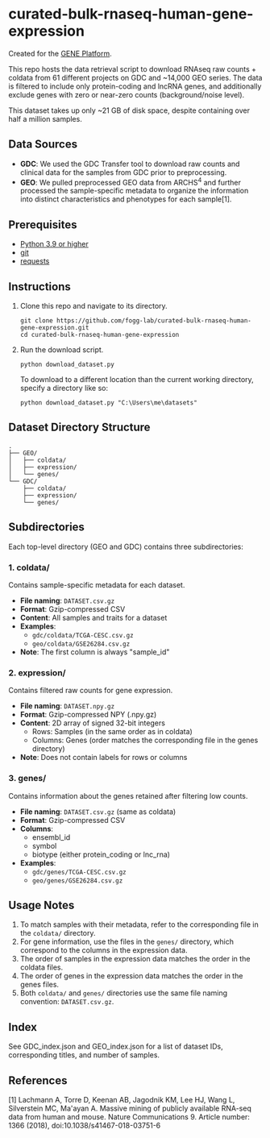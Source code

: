 # curated-bulk-rnaseq-human-gene-expression

Created for the [GENE Platform](https://github.com/fogg-lab/gene-platform).

This repo hosts the data retrieval script to download RNAseq raw counts + coldata from 61 different projects on GDC and ~14,000 GEO series. The data is filtered to include only protein-coding and lncRNA genes, and additionally exclude genes with zero or near-zero counts (background/noise level).

This dataset takes up only ~21 GB of disk space, despite containing over half a million samples.

## Data Sources

- **GDC**: We used the GDC Transfer tool to download raw counts and clinical data for the samples from GDC prior to preprocessing.
- **GEO**: We pulled preprocessed GEO data from ARCHS<sup>4</sup> and further processed the sample-specific metadata to organize the information into distinct characteristics and phenotypes for each sample[1].

## Prerequisites
- [Python 3.9 or higher](https://www.python.org/downloads/)
- [git](https://git-scm.com/)
- [requests](https://pypi.org/project/requests/)

## Instructions

1. Clone this repo and navigate to its directory.
    ```
    git clone https://github.com/fogg-lab/curated-bulk-rnaseq-human-gene-expression.git
    cd curated-bulk-rnaseq-human-gene-expression
    ```

2. Run the download script.
    ```
    python download_dataset.py
    ```

    To download to a different location than the current working directory, specify a directory like so:
    ```
    python download_dataset.py "C:\Users\me\datasets"
    ```

## Dataset Directory Structure

```
.
├── GEO/
│   ├── coldata/
│   ├── expression/
│   └── genes/
└── GDC/
    ├── coldata/
    ├── expression/
    └── genes/
```

## Subdirectories

Each top-level directory (GEO and GDC) contains three subdirectories:

### 1. coldata/

Contains sample-specific metadata for each dataset.

- **File naming**: `DATASET.csv.gz`
- **Format**: Gzip-compressed CSV
- **Content**: All samples and traits for a dataset
- **Examples**: 
  - `gdc/coldata/TCGA-CESC.csv.gz`
  - `geo/coldata/GSE26284.csv.gz`
- **Note**: The first column is always "sample_id"

### 2. expression/

Contains filtered raw counts for gene expression.

- **File naming**: `DATASET.npy.gz`
- **Format**: Gzip-compressed NPY (.npy.gz)
- **Content**: 2D array of signed 32-bit integers
  - Rows: Samples (in the same order as in coldata)
  - Columns: Genes (order matches the corresponding file in the genes directory)
- **Note**: Does not contain labels for rows or columns

### 3. genes/

Contains information about the genes retained after filtering low counts.

- **File naming**: `DATASET.csv.gz` (same as coldata)
- **Format**: Gzip-compressed CSV
- **Columns**:
  - ensembl_id
  - symbol
  - biotype (either protein_coding or lnc_rna)
- **Examples**:
  - `gdc/genes/TCGA-CESC.csv.gz`
  - `geo/genes/GSE26284.csv.gz`

## Usage Notes

1. To match samples with their metadata, refer to the corresponding file in the `coldata/` directory.
2. For gene information, use the files in the `genes/` directory, which correspond to the columns in the expression data.
3. The order of samples in the expression data matches the order in the coldata files.
4. The order of genes in the expression data matches the order in the genes files.
5. Both `coldata/` and `genes/` directories use the same file naming convention: `DATASET.csv.gz`.

## Index

See GDC_index.json and GEO_index.json for a list of dataset IDs, corresponding titles, and number of samples.

## References

[1] Lachmann A, Torre D, Keenan AB, Jagodnik KM, Lee HJ, Wang L, Silverstein MC, Ma'ayan A. Massive mining of publicly available RNA-seq data from human and mouse. Nature Communications 9. Article number: 1366 (2018), doi:10.1038/s41467-018-03751-6

